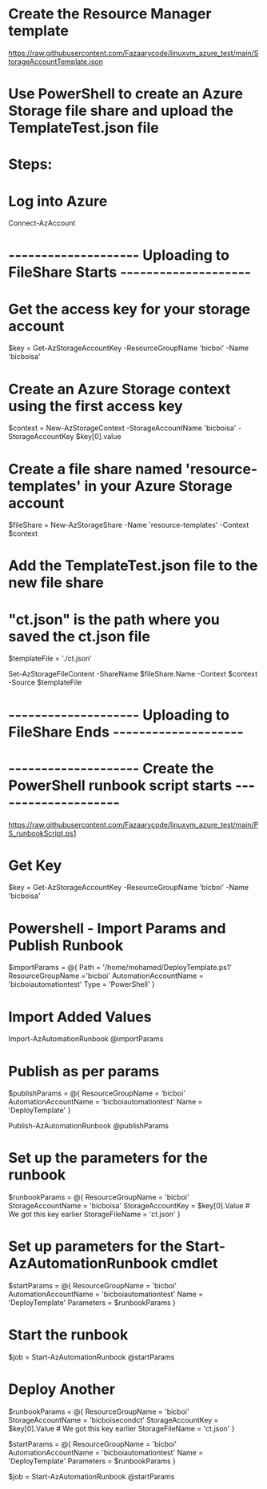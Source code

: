 # Create the Resource Manager template

https://raw.githubusercontent.com/Fazaarycode/linuxvm_azure_test/main/StorageAccountTemplate.json

# Use PowerShell to create an Azure Storage file share and upload the TemplateTest.json file

# Steps:

# Log into Azure
Connect-AzAccount

# -------------------- Uploading to FileShare Starts --------------------

# Get the access key for your storage account
$key = Get-AzStorageAccountKey -ResourceGroupName 'bicboi' -Name 'bicboisa'

# Create an Azure Storage context using the first access key
$context = New-AzStorageContext -StorageAccountName 'bicboisa' -StorageAccountKey $key[0].value

# Create a file share named 'resource-templates' in your Azure Storage account
$fileShare = New-AzStorageShare -Name 'resource-templates' -Context $context

# Add the TemplateTest.json file to the new file share
# "ct.json" is the path where you saved the ct.json file

$templateFile = './ct.json'

Set-AzStorageFileContent -ShareName $fileShare.Name -Context $context -Source $templateFile


# -------------------- Uploading to FileShare Ends --------------------




# -------------------- Create the PowerShell runbook script starts --------------------

https://raw.githubusercontent.com/Fazaarycode/linuxvm_azure_test/main/PS_runbookScript.ps1


# Get Key
$key = Get-AzStorageAccountKey -ResourceGroupName 'bicboi' -Name 'bicboisa'


# Powershell - Import Params and Publish Runbook
$importParams = @{
     Path = '/home/mohamed/DeployTemplate.ps1'
      ResourceGroupName ='bicboi'
      AutomationAccountName = 'bicboiautomationtest'
     Type = 'PowerShell'
 }
 # Import Added Values
 Import-AzAutomationRunbook @importParams
  
 # Publish as per params
 $publishParams = @{
     ResourceGroupName = ‘bicboi’
     AutomationAccountName = ‘bicboiautomationtest’
     Name = 'DeployTemplate'
 }
 
 
 Publish-AzAutomationRunbook @publishParams



# Set up the parameters for the runbook
$runbookParams = @{
    ResourceGroupName = 'bicboi'
    StorageAccountName = 'bicboisa'
    StorageAccountKey = $key[0].Value # We got this key earlier
    StorageFileName = 'ct.json'
}

# Set up parameters for the Start-AzAutomationRunbook cmdlet
$startParams = @{
    ResourceGroupName = 'bicboi'
    AutomationAccountName = 'bicboiautomationtest'
    Name = 'DeployTemplate' 
    Parameters = $runbookParams
}

# Start the runbook
$job = Start-AzAutomationRunbook @startParams





# Deploy Another


$runbookParams = @{
    ResourceGroupName = 'bicboi'
    StorageAccountName = 'bicboisecondct'
    StorageAccountKey = $key[0].Value # We got this key earlier
    StorageFileName = 'ct.json'
}


$startParams = @{
    ResourceGroupName = 'bicboi'
    AutomationAccountName = 'bicboiautomationtest'
    Name = 'DeployTemplate'
    Parameters = $runbookParams
}

$job = Start-AzAutomationRunbook @startParams

